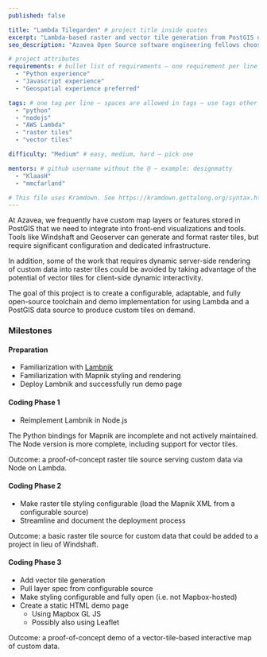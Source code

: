```yaml
---
published: false

title: "Lambda Tilegarden" # project title inside quotes
excerpt: "Lambda-based raster and vector tile generation from PostGIS data" # shows on project list page
seo_description: "Azavea Open Source software engineering fellows choose from impactful open source projects as part of the application process." # goes in project meta description

# project attributes
requirements: # bullet list of requirements – one requirement per line – follow below format
  - "Python experience"
  - "Javascript experience"
  - "Geospatial experience preferred"

tags: # one tag per line – spaces are allowed in tags – use tags other posts use
  - "python"
  - "nodejs"
  - "AWS Lambda"
  - "raster tiles"
  - "vector tiles"

difficulty: "Medium" # easy, medium, hard – pick one

mentors: # github username without the @ – example: designmatty
  - "KlaasH"
  - "mmcfarland"

# This file uses Kramdown. See https://kramdown.gettalong.org/syntax.html for syntax
---
```


At Azavea, we frequently have custom map layers or features stored in PostGIS that we need to
integrate into front-end visualizations and tools.  Tools like Windshaft and Geoserver can generate
and format raster tiles, but require significant configuration and dedicated infrastructure.

In addition, some of the work that requires dynamic server-side rendering of custom data into
raster tiles could be avoided by taking advantage of the potential of vector tiles for client-side
dynamic interactivity.

The goal of this project is to create a configurable, adaptable, and fully open-source toolchain
and demo implementation for using Lambda and a PostGIS data source to produce custom tiles
on demand.

### Milestones

#### Preparation

- Familiarization with [Lambnik](https://github.com/azavea/lambnik)
- Familiarization with Mapnik styling and rendering
- Deploy Lambnik and successfully run demo page

#### Coding Phase 1

- Reimplement Lambnik in Node.js

The Python bindings for Mapnik are incomplete and not actively maintained.  The Node version is
more complete, including support for vector tiles.

Outcome: a proof-of-concept raster tile source serving custom data via Node on Lambda.

#### Coding Phase 2

- Make raster tile styling configurable (load the Mapnik XML from a configurable source)
- Streamline and document the deployment process

Outcome: a basic raster tile source for custom data that could be added to a project in
lieu of Windshaft.

#### Coding Phase 3

- Add vector tile generation
- Pull layer spec from configurable source
- Make styling configurable and fully open (i.e. not Mapbox-hosted)
- Create a static HTML demo page
   - Using Mapbox GL JS
   - Possibly also using Leaflet

Outcome: a proof-of-concept demo of a vector-tile-based interactive map of custom data.
